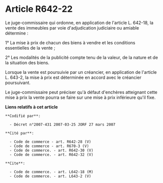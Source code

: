 # Article R642-22

Le juge-commissaire qui ordonne, en application de l'article L. 642-18, la vente des immeubles par voie d'adjudication
judiciaire ou amiable détermine :

1° La mise à prix de chacun des biens à vendre et les conditions essentielles de la vente ;

2° Les modalités de la publicité compte tenu de la valeur, de la nature et de la situation des biens.

Lorsque la vente est poursuivie par un créancier, en application de l'article L. 643-2, la mise à prix est déterminée en
accord avec le créancier poursuivant.

Le juge-commissaire peut préciser qu'à défaut d'enchères atteignant cette mise à prix la vente pourra se faire sur une mise à
prix inférieure qu'il fixe.

**Liens relatifs à cet article**

	**Codifié par**:

	  - Décret n°2007-431 2007-03-25 JORF 27 mars 2007

	**Cité par**:

	  - Code de commerce - art. R642-28 (V)
	  - Code de commerce - art. R670-3 (V)
	  - Code de commerce. - art. R642-30 (V)
	  - Code de commerce. - art. R642-32 (V)

	**Cite**:

	  - Code de commerce. - art. L642-18 (M)
	  - Code de commerce. - art. L643-2 (V)
